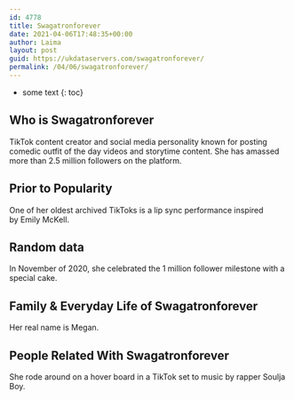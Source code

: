 ```yaml
---
id: 4778
title: Swagatronforever
date: 2021-04-06T17:48:35+00:00
author: Laima
layout: post
guid: https://ukdataservers.com/swagatronforever/
permalink: /04/06/swagatronforever/
---
```


* some text
{: toc}


## Who is Swagatronforever
                  
                  
                  
TikTok content creator and social media personality known for posting comedic outfit of the day videos and storytime content. She has amassed more than 2.5 million followers on the platform.
                  
              
            
              
            
                
                
                
## Prior to Popularity
                  
                  
                  
One of her oldest archived TikToks is a lip sync performance inspired by Emily McKell.
                  
              
            
              
            
                
                
                
## Random data
                  
                  
                  
In November of 2020, she celebrated the 1 million follower milestone with a special cake. 
                  
              
            
              
            
                
                
                
## Family & Everyday Life of Swagatronforever
                  
                  
                  
Her real name is Megan.
                  
              
            
              
            
                
                
                
## People Related With Swagatronforever
                  
                  
                  
She rode around on a hover board in a TikTok set to music by rapper Soulja Boy. 
                  
              
            
              
            
                
              
            
              
              
            
            
              
            
          
          
          